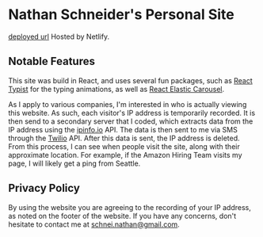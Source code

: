 # Nathan Schneider's Personal Site


[deployed url](https://www.nschneider.me/)
Hosted by Netlify. 

## Notable Features

This site was build in React, and uses several fun packages, such as [React Typist](https://github.com/jstejada/react-typist) for the typing animations, as well as [React Elastic Carousel](https://sag1v.github.io/react-elastic-carousel). 

As I apply to various companies, I'm interested in who is actually viewing this website. As such, each visitor's IP address is temporarily recorded. It is then send to a secondary server that I coded, which extracts data from the IP address using the [ipinfo.io](https://ipinfo.io/) API. The data is then sent to me via SMS through the [Twilio](https://www.twilio.com/) API. After this data is sent, the IP address is deleted. From this process, I can see when people visit the site, along with their approximate location. For example, if the Amazon Hiring Team visits my page, I will likely get a ping from Seattle. 

## Privacy Policy

By using the website you are agreeing to the recording of your IP address, as noted on the footer of the website. If you have any concerns, don't hesitate to contact me at schnei.nathan@gmail.com. 


